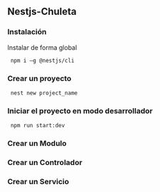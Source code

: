 ## Nestjs-Chuleta



### Instalación

Instalar de forma global

```
 npm i –g @nestjs/cli
```


### Crear un proyecto

```
 nest new project_name
``` 


### Iniciar el proyecto en modo desarrollador

```
 npm run start:dev
```


### Crear un Modulo
### Crear un Controlador
### Crear un Servicio




